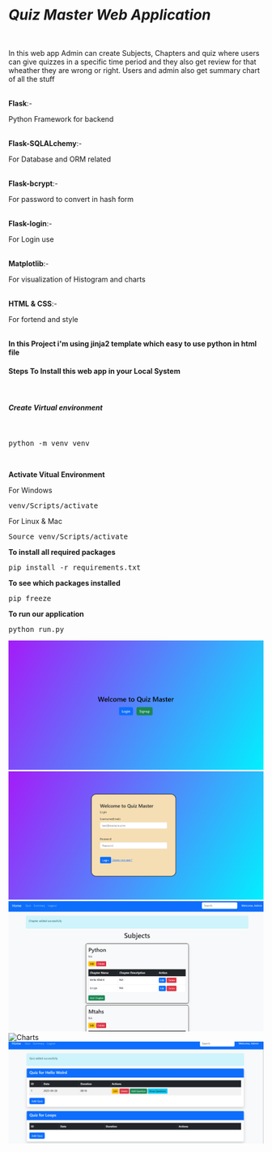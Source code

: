 <h1><i>Quiz Master Web Application</i></h1><br/>
<p>In this web app Admin can create Subjects, Chapters and quiz where users can give quizzes in a specific time period and they also get review for that wheather they are wrong or right. Users and admin also get summary chart of all the stuff</p><br/>
<b>Flask</b>:- <p>Python Framework for backend</p><br/>
<b>Flask-SQLALchemy</b>:- <p>For Database and ORM related </p><br/>
<b>Flask-bcrypt</b>:- <p>For password to convert in hash form</p><br/>
<b>Flask-login</b>:- <p>For Login use</p><br/>
<b>Matplotlib</b>:- <p>For visualization of Histogram and charts </p><br/>
<b>HTML & CSS</b>:- <p>For fortend and style</p><br/>
<b>In this Project i'm using jinja2 template which easy to use python in html file </b>



<h4>Steps To Install this web app in your Local System</h4><br/>

<h5>Create Virtual environment</h5><br/>
<pre>python -m venv venv </pre><br/>

<b>Activate Vitual Environment </b>
<p>For Windows</p>
<pre>venv/Scripts/activate</pre>
<p>For Linux & Mac </p>
<pre>Source venv/Scripts/activate</pre>

<b>To install all required packages</b>
<pre>pip install -r requirements.txt</pre>

<b>To see which packages installed</b>
<pre>pip freeze</pre>

<b>To run our application</b>
<pre>python run.py</pre>

<img src = "./Photos/Main page.png" alt = "main page"/><br/>
<img src = "./Photos/Login page.png" alt = "Login page"/><br/>
<img src = "./Photos/Subjects page.png" alt = "Subjects"/><br/>
<img src = ".Photos/charts.png" alt = "Charts"/><br/>
<img src = "./Photos/quiz page.png" alt = "Quiz"/><br/>


